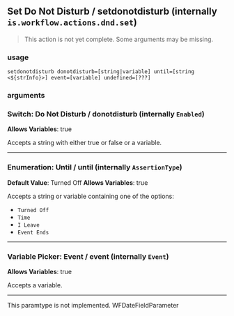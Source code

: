 
## Set Do Not Disturb / setdonotdisturb (internally `is.workflow.actions.dnd.set`)

> This action is not yet complete. Some arguments may be missing.


### usage
`setdonotdisturb donotdisturb=[string|variable] until=[string <${strInfo}>] event=[variable] undefined=[???]`

### arguments
### Switch: Do Not Disturb / donotdisturb (internally `Enabled`)
**Allows Variables**: true


Accepts a string with either true or false
or a variable.

---

### Enumeration: Until / until (internally `AssertionType`)
**Default Value**: Turned Off
**Allows Variables**: true


Accepts a string 
or variable
containing one of the options:

- `Turned Off`
- `Time`
- `I Leave`
- `Event Ends`

---

### Variable Picker: Event / event (internally `Event`)
**Allows Variables**: true


Accepts a variable.

---

This paramtype is not implemented. WFDateFieldParameter
